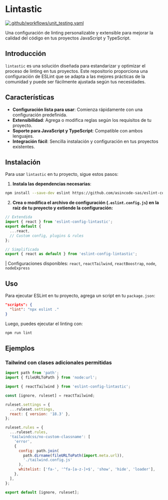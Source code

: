 # Lintastic

[![.github/workflows/unit_testing.yaml](https://github.com/asincode-sas/eslint-config-lintastic/actions/workflows/unit_testing.yaml/badge.svg)](https://github.com/asincode-sas/eslint-config-lintastic/actions/workflows/unit_testing.yaml)

Una configuración de linting personalizable y extensible para mejorar la calidad del código en tus proyectos JavaScript y TypeScript.

## Introducción

`lintastic` es una solución diseñada para estandarizar y optimizar el proceso de linting en tus proyectos. Este repositorio proporciona una configuración de ESLint que se adapta a las mejores prácticas de la comunidad y puede ser fácilmente ajustada según tus necesidades.

## Características

- **Configuración lista para usar**: Comienza rápidamente con una configuración predefinida.
- **Extensibilidad**: Agrega o modifica reglas según los requisitos de tu proyecto.
- **Soporte para JavaScript y TypeScript**: Compatible con ambos lenguajes.
- **Integración fácil**: Sencilla instalación y configuración en tus proyectos existentes.

## Instalación

Para usar `lintastic` en tu proyecto, sigue estos pasos:

1. **Instala las dependencias necesarias**:

```bash
npm install --save-dev eslint https://github.com/asincode-sas/eslint-config-lintastic.git
```

2. **Crea o modifica  el archivo de configuración (`.eslint.config.js`) en la raíz de tu proyecto y extiende la configuración:**

```javascript
// Extendida
import { react } from 'eslint-config-lintastic';
export default {
  ...react,
  // Custom config, plugins & rules
};

// Simplificada
export { react as default } from 'eslint-config-lintastic';
```


| Configuraciones disponibles: `react`, `reactTailwind`, `reactBoostrap`, `node`, `nodeExpress` 

## Uso

Para ejecutar ESLint en tu proyecto, agrega un script en tu `package.json`:

```json
"scripts": {
  "lint": "npx eslint ."
}
```

Luego, puedes ejecutar el linting con:

```javascript
npm run lint
```


## Ejemplos


### Tailwind con clases adicionales permitidas

```javascript
import path from 'path';
import { fileURLToPath } from 'node:url';

import { reactTailwind } from 'eslint-config-lintastic';

const [ignore, ruleset] = reactTailwind;

ruleset.settings = {
  ...ruleset.settings,
  react: { version: '18.3' },
};

ruleset.rules = {
  ...ruleset.rules,
  'tailwindcss/no-custom-classname': [
    'error',
    {
      config: path.join(
        path.dirname(fileURLToPath(import.meta.url)),
        './tailwind.config.js'
      ),
      whitelist: ['fa-', '^fa-[a-z-]+$', 'show', 'hide', 'loader'],
    },
  ],
};

export default [ignore, ruleset];
```
